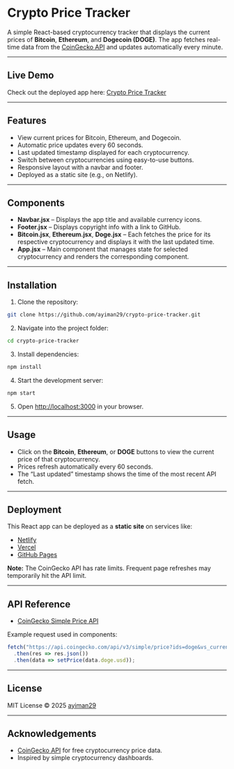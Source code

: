 # Crypto Price Tracker

A simple React-based cryptocurrency tracker that displays the current prices of **Bitcoin**, **Ethereum**, and **Dogecoin (DOGE)**. The app fetches real-time data from the [CoinGecko API](https://www.coingecko.com/en/api) and updates automatically every minute.

---

## Live Demo

Check out the deployed app here: [Crypto Price Tracker](https://crypto-price-tracker-grey.netlify.app/)

---

## Features

- View current prices for Bitcoin, Ethereum, and Dogecoin.
- Automatic price updates every 60 seconds.
- Last updated timestamp displayed for each cryptocurrency.
- Switch between cryptocurrencies using easy-to-use buttons.
- Responsive layout with a navbar and footer.
- Deployed as a static site (e.g., on Netlify).

---

## Components

- **Navbar.jsx** – Displays the app title and available currency icons.
- **Footer.jsx** – Displays copyright info with a link to GitHub.
- **Bitcoin.jsx**, **Ethereum.jsx**, **Doge.jsx** – Each fetches the price for its respective cryptocurrency and displays it with the last updated time.
- **App.jsx** – Main component that manages state for selected cryptocurrency and renders the corresponding component.

---

## Installation

1. Clone the repository:

```bash
git clone https://github.com/ayiman29/crypto-price-tracker.git
````

2. Navigate into the project folder:

```bash
cd crypto-price-tracker
```

3. Install dependencies:

```bash
npm install
```

4. Start the development server:

```bash
npm start
```

5. Open [http://localhost:3000](http://localhost:3000) in your browser.

---

## Usage

* Click on the **Bitcoin**, **Ethereum**, or **DOGE** buttons to view the current price of that cryptocurrency.
* Prices refresh automatically every 60 seconds.
* The “Last updated” timestamp shows the time of the most recent API fetch.

---

## Deployment

This React app can be deployed as a **static site** on services like:

* [Netlify](https://www.netlify.com/)
* [Vercel](https://vercel.com/)
* [GitHub Pages](https://pages.github.com/)

**Note:** The CoinGecko API has rate limits. Frequent page refreshes may temporarily hit the API limit.

---

## API Reference

* [CoinGecko Simple Price API](https://www.coingecko.com/en/api/documentation)

Example request used in components:

```js
fetch("https://api.coingecko.com/api/v3/simple/price?ids=doge&vs_currencies=usd")
  .then(res => res.json())
  .then(data => setPrice(data.doge.usd));
```

---

## License

MIT License © 2025 [ayiman29](https://github.com/ayiman29)

---

## Acknowledgements

* [CoinGecko API](https://www.coingecko.com/en/api) for free cryptocurrency price data.
* Inspired by simple cryptocurrency dashboards.
